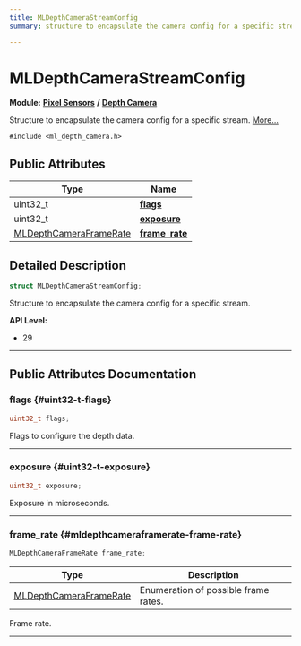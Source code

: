 ```yaml
---
title: MLDepthCameraStreamConfig
summary: structure to encapsulate the camera config for a specific stream. 

---
```


# MLDepthCameraStreamConfig

**Module:** **[Pixel Sensors](/versioned_docs/version-02-Aug-2023/api-ref/api/Modules/group___pixel_sensors/group___pixel_sensors.md)** **/** **[Depth Camera](/versioned_docs/version-02-Aug-2023/api-ref/api/Modules/group___pixel_sensors/group___d_cam/group___d_cam.md)**



Structure to encapsulate the camera config for a specific stream.  [More...](#detailed-description)


`#include <ml_depth_camera.h>`

## Public Attributes

| Type           | Name           |
| -------------- | -------------- |
| uint32_t | **[flags](/versioned_docs/version-02-Aug-2023/api-ref/api/Modules/group___pixel_sensors/group___d_cam/struct_m_l_depth_camera_stream_config.md#uint32-t-flags)**  |
| uint32_t | **[exposure](/versioned_docs/version-02-Aug-2023/api-ref/api/Modules/group___pixel_sensors/group___d_cam/struct_m_l_depth_camera_stream_config.md#uint32-t-exposure)**  |
| [MLDepthCameraFrameRate](/versioned_docs/version-02-Aug-2023/api-ref/api/Modules/group___pixel_sensors/group___d_cam/group___d_cam.md#enums-mldepthcameraframerate) | **[frame_rate](/versioned_docs/version-02-Aug-2023/api-ref/api/Modules/group___pixel_sensors/group___d_cam/struct_m_l_depth_camera_stream_config.md#mldepthcameraframerate-frame-rate)**  |

## Detailed Description

```cpp
struct MLDepthCameraStreamConfig;
```

Structure to encapsulate the camera config for a specific stream. 




**API Level:**
  * 29




-----------
## Public Attributes Documentation

### flags {#uint32-t-flags}

```cpp
uint32_t flags;
```


Flags to configure the depth data. 





-----------

### exposure {#uint32-t-exposure}

```cpp
uint32_t exposure;
```


Exposure in microseconds. 





-----------

### frame_rate {#mldepthcameraframerate-frame-rate}

```cpp
MLDepthCameraFrameRate frame_rate;
```



| Type | Description |
|--|--|
| [MLDepthCameraFrameRate](/versioned_docs/version-02-Aug-2023/api-ref/api/Modules/group___pixel_sensors/group___d_cam/group___d_cam.md#enums-mldepthcameraframerate) | Enumeration of possible frame rates.  |


Frame rate. 





-----------


